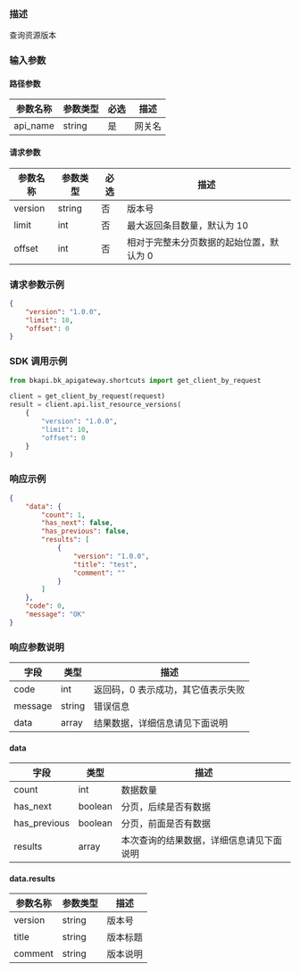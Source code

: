 ### 描述

查询资源版本

### 输入参数

#### 路径参数

| 参数名称 | 参数类型 | 必选 | 描述   |
| -------- | -------- | ---- | ------ |
| api_name | string   | 是   | 网关名 |

#### 请求参数

| 参数名称 | 参数类型 | 必选 | 描述                                     |
| -------- | -------- | ---- | ---------------------------------------- |
| version  | string   | 否   | 版本号                                   |
| limit    | int      | 否   | 最大返回条目数量，默认为 10              |
| offset   | int      | 否   | 相对于完整未分页数据的起始位置，默认为 0 |

### 请求参数示例

```json
{
    "version": "1.0.0",
    "limit": 10,
    "offset": 0
}
```

### SDK 调用示例

```python
from bkapi.bk_apigateway.shortcuts import get_client_by_request

client = get_client_by_request(request)
result = client.api.list_resource_versions(
    {
        "version": "1.0.0",
        "limit": 10,
        "offset": 0
    }
)
```


### 响应示例

```json
{
    "data": {
        "count": 1,
        "has_next": false,
        "has_previous": false,
        "results": [
            {
                "version": "1.0.0",
                "title": "test",
                "comment": ""
            }
        ]
    },
    "code": 0,
    "message": "OK"
}
```

### 响应参数说明

| 字段    | 类型   | 描述                               |
| ------- | ------ | ---------------------------------- |
| code    | int    | 返回码，0 表示成功，其它值表示失败 |
| message | string | 错误信息                           |
| data    | array  | 结果数据，详细信息请见下面说明     |

#### data

| 字段         | 类型    | 描述                                     |
| ------------ | ------- | ---------------------------------------- |
| count        | int     | 数据数量                                 |
| has_next     | boolean | 分页，后续是否有数据                     |
| has_previous | boolean | 分页，前面是否有数据                     |
| results      | array   | 本次查询的结果数据，详细信息请见下面说明 |

#### data.results

| 参数名称 | 参数类型 | 描述     |
| -------- | -------- | -------- |
| version  | string   | 版本号   |
| title    | string   | 版本标题 |
| comment  | string   | 版本说明 |
